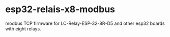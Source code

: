 # esp32-relais-x8-modbus
modbus TCP firmware for LC-Relay-ESP-32-8R-D5 and other esp32 boards with eight relays.
